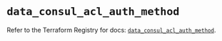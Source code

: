 # `data_consul_acl_auth_method`

Refer to the Terraform Registry for docs: [`data_consul_acl_auth_method`](https://registry.terraform.io/providers/hashicorp/consul/2.22.0/docs/data-sources/acl_auth_method).
